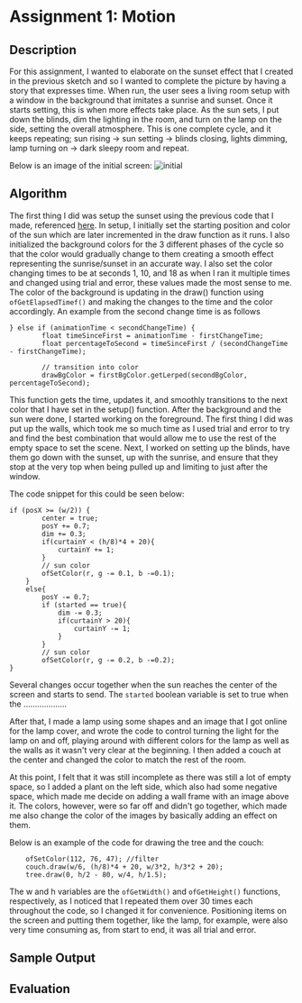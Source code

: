 # Assignment 1: Motion

## Description
For this assignment, I wanted to elaborate on the sunset effect that I created in the previous sketch and so I wanted to complete the picture by having a story that expresses time. When run, the user sees a living room setup with a window in the background that imitates a sunrise and sunset. Once it starts setting, this is when more effects take place. As the sun sets, I put down the blinds, dim the lighting in the room, and turn on the lamp on the side, setting the overall atmosphere. This is one complete cycle, and it keeps repeating; sun rising -> sun setting -> blinds closing, lights dimming, lamp turning on -> dark sleepy room and repeat. 

Below is an image of the initial screen:
![initial](/images/initial.jpg)

## Algorithm
The first thing I did was setup the sunset using the previous code that I made, referenced [here](https://github.com/aliawaleed/softwareArtImage/tree/main/sketch2). In setup, I initially set the starting position and color of the sun which are later incremented in the draw function as it runs. I also initialized the background colors for the 3 different phases of the cycle so that the color would gradually change to them creating a smooth effect representing the sunrise/sunset in an accurate way. I also set the color changing times to be at seconds 1, 10, and 18 as when I ran it multiple times and changed using trial and error, these values made the most sense to me. The color of the background is updating in the draw() function using ```ofGetElapsedTimef()``` and making the changes to the time and the color accordingly. An example from the second change time is as follows

```
} else if (animationTime < secondChangeTime) {
        float timeSinceFirst = animationTime - firstChangeTime;
        float percentageToSecond = timeSinceFirst / (secondChangeTime - firstChangeTime);
        
        // transition into color
        drawBgColor = firstBgColor.getLerped(secondBgColor, percentageToSecond);   
```
This function gets the time, updates it, and smoothly transitions to the next color that I have set in the setup() function. After the background and the sun were done, I started working on the foreground. The first thing I did was put up the walls, which took me so much time as I used trial and error to try and find the best combination that would allow me to use the rest of the empty space to set the scene. Next, I worked on setting up the blinds, have them go down with the sunset, up with the sunrise, and ensure that they stop at the very top when being pulled up and limiting to just after the window. 

The code snippet for this could be seen below:
```
if (posX >= (w/2)) {
        center = true;
        posY += 0.7;
        dim += 0.3;
        if(curtainY < (h/8)*4 + 20){
            curtainY += 1;
        }
        // sun color
        ofSetColor(r, g -= 0.1, b -=0.1);
    }
    else{
        posY -= 0.7;
        if (started == true){
            dim -= 0.3;
            if(curtainY > 20){
                curtainY -= 1;
            }
        }
        // sun color
        ofSetColor(r, g -= 0.2, b -=0.2);
}
```
Several changes occur together when the sun reaches the center of the screen and starts to send. The ```started``` boolean variable is set to true when the ................... 

After that, I made a lamp using some shapes and an image that I got online for the lamp cover, and wrote the code to control turning the light for the lamp on and off, playing around with different colors for the lamp as well as the walls as it wasn't very clear at the beginning. I then added a couch at the center and changed the color to match the rest of the room. 

At this point, I felt that it was still incomplete as there was still a lot of empty space, so I added a plant on the left side, which also had some negative space, which made me decide on adding a wall frame with an image above it. The colors, however, were so far off and didn't go together, which made me also change the color of the images by basically adding an effect on them. 

Below is an example of the code for drawing the tree and the couch:
```
    ofSetColor(112, 76, 47); //filter
    couch.draw(w/6, (h/8)*4 + 20, w/3*2, h/3*2 + 20);
    tree.draw(0, h/2 - 80, w/4, h/1.5);
```
The w and h variables are the ```ofGetWidth()``` and ```ofGetHeight()``` functions, respectively, as I noticed that I repeated them over 30 times each throughout the code, so I changed it for convenience. Positioning items on the screen and putting them together, like the lamp, for example, were also very time consuming as, from start to end, it was all trial and error. 

## Sample Output


## Evaluation

